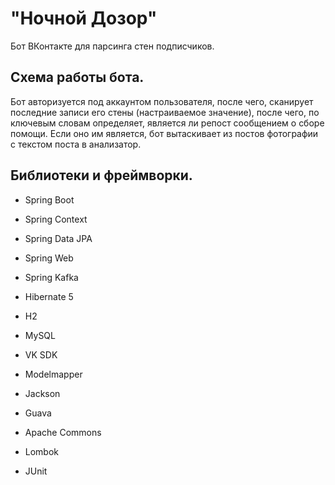 # "Ночной Дозор"
Бот ВКонтакте для парсинга стен подписчиков.

## Схема работы бота.
Бот авторизуется под аккаунтом пользователя, после чего, сканирует последние записи его стены (настраиваемое значение), после чего, по ключевым словам определяет, является ли репост сообщением о сборе помощи. Если оно им является, бот вытаскивает из постов фотографии с текстом поста в анализатор.

## Библиотеки и фреймворки.

* Spring Boot
* Spring Context
* Spring Data JPA
* Spring Web
* Spring Kafka

* Hibernate 5

* H2
* MySQL

* VK SDK

* Modelmapper
* Jackson
* Guava
* Apache Commons
* Lombok

* JUnit
